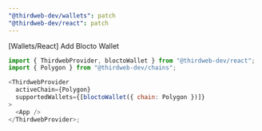 ```yaml
---
"@thirdweb-dev/wallets": patch
"@thirdweb-dev/react": patch
---
```


[Wallets/React] Add Blocto Wallet

```javascript
import { ThirdwebProvider, bloctoWallet } from "@thirdweb-dev/react";
import { Polygon } from "@thirdweb-dev/chains";

<ThirdwebProvider
  activeChain={Polygon}
  supportedWallets={[bloctoWallet({ chain: Polygon })]}
>
  <App />
</ThirdwebProvider>;
```

